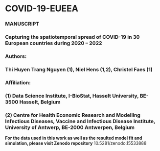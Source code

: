 # COVID-19-EUEEA

### MANUSCRIPT
### Capturing the spatiotemporal spread of COVID-19 in 30 European countries during 2020 – 2022

### Authors:
### Thi Huyen Trang Nguyen (1), Niel Hens (1,2), Christel Faes (1)

### Affiliation:
### (1) Data Science Institute, I-BioStat, Hasselt University, BE-3500 Hasselt, Belgium
### (2) Centre for Health Economic Research and Modelling Infectious Diseases, Vaccine and Infectious Disease Institute, University of Antwerp, BE-2000 Antwerpen, Belgium

**For the data used in this work as well as the resulted model fit and simulation, please visit Zenodo repository**
10.5281/zenodo.15533888
